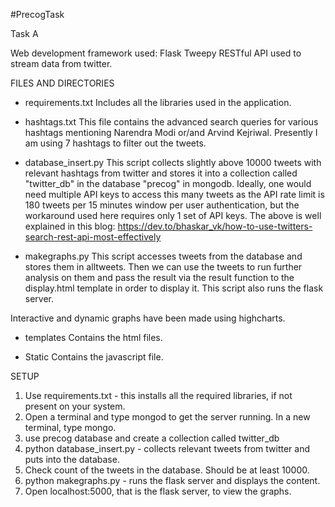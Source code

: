 #PrecogTask

Task A

Web development framework used: Flask
Tweepy RESTful API used to stream data from twitter.


FILES AND DIRECTORIES

- requirements.txt 
 Includes all the libraries used in the application.

- hashtags.txt
 This file contains the advanced search queries for various hashtags mentioning Narendra Modi or/and Arvind Kejriwal. Presently I am using 7 hashtags to filter out the tweets.

- database_insert.py
 This script collects slightly above 10000 tweets with relevant hashtags from twitter and stores it into a collection called "twitter_db" in the database "precog" in mongodb.
 Ideally, one would need multiple API keys to access this many tweets as the API rate limit is 180 tweets per 15 minutes window per user authentication, but the workaround used here requires only 1 set of API keys. 
 The above is well explained in this blog: https://dev.to/bhaskar_vk/how-to-use-twitters-search-rest-api-most-effectively

- makegraphs.py
 This script accesses tweets from the database and stores them in alltweets. 
 Then we can use the tweets to run further analysis on them and pass the result via the result function to the display.html template in order to display it.
 This script also runs the flask server.

Interactive and dynamic graphs have been made using highcharts. 

- templates
Contains the html files.

- Static
 Contains the javascript file. 


SETUP

1. Use requirements.txt - this installs all the required libraries, if not present on your system.
2. Open a terminal and type mongod to get the server running. In a new terminal, type mongo.
3. use precog database and create a collection called twitter_db
4. python database_insert.py - collects relevant tweets from twitter and puts into the database. 
5. Check count of the tweets in the database. Should be at least 10000.
6. python makegraphs.py - runs the flask server and displays the content.
7. Open localhost:5000, that is the flask server, to view the graphs.
